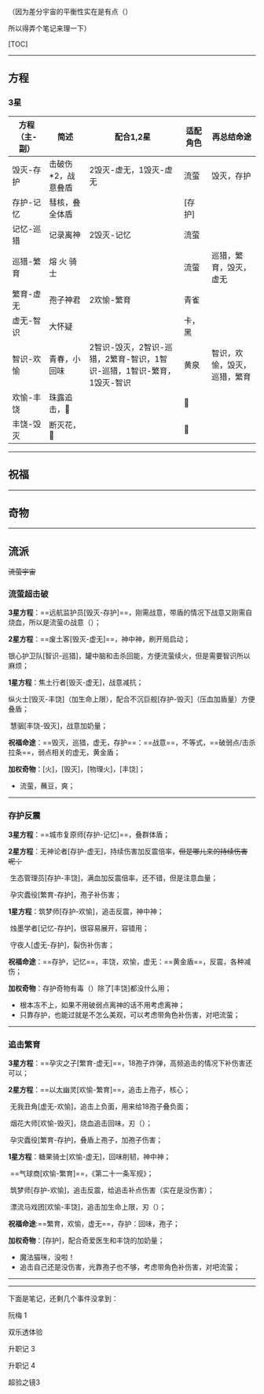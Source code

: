 （因为差分宇宙的平衡性实在是有点（）

所以得弄个笔记来理一下）

[TOC]

---

## 方程

### 3星

| 方程（主-副） | 简述               | 配合1,2星 | 适配角色 | 再总结命途 |
| ---- | ---- | ---- | ---- | ---- |
| 毁灭-存护   | 击破伤*2，战意叠盾 | 2毁灭-虚无，1毁灭-虚无 | 流萤   | 毁灭，存护 |
| 存护-记忆   | 彗核，叠全体盾     |           | [存护] |  |
| 记忆-巡猎   | 记录离神           | 2毁灭-记忆 | 流萤   |  |
| 巡猎-繁育   | 熔 火 骑 士        |           | 流萤   | 巡猎，繁育，毁灭，虚无 |
| 繁育-虚无   | 孢子神君           | 2欢愉-繁育 | 青雀 |  |
| 虚无-智识   | 大怀疑             |           | 卡，黑 |  |
| 智识-欢愉   | 青春，小回味       | 2智识-毁灭，2智识-巡猎，2繁育-智识，1智识-巡猎，1智识-繁育，1毁灭-智识 | 黄泉 | 智识，欢愉，毁灭，巡猎，繁育 |
| 欢愉-丰饶   | 珠露追击，:poop: |  | :poop: |  |
| 丰饶-毁灭 | 断灭花，:poop: |  | :poop: |  |

---

## 祝福

---

## 奇物

---

## 流派

~~流萤宇宙~~

### 流萤超击破

**3星方程**：==远航监护员[毁灭-存护]==，刚需战意，带盾的情况下战意又刚需自烧血，所以是流萤の战意（）；

**2星方程**：==废土客[毁灭-虚无]==，神中神，刷开局启动；

​	银心护卫队[智识-巡猎]，罐中脑和击杀回能，方便流萤续火，但是需要智识所以麻烦；

**1星方程**：焦土行者[毁灭-虚无]，战意减抗；

​	纵火士[毁灭-丰饶]（加生命上限），配合不沉巨舰[存护-毁灭]（压血加盾量）方便叠盾；

​	慧骃[丰饶-毁灭]，战意加奶量；

**祝福命途**：==毁灭，巡猎，虚无，存护==：==战意==，不等式，==破弱点/击杀拉条==，弱点相关的虚无，黄金盾；

**加权奇物**：[火]，[毁灭]，[物理火]，[丰饶]；

- 流萤，蘸豆，爽；

---

### 存护反震

**3星方程**：==城市复原师[存护-记忆]==，叠群体盾；

**2星方程**：无神论者[存护-虚无]，持续伤害加反震倍率，~~但是哪儿来的持续伤害呢；~~

​	生态管理员[存护-丰饶]，满血加反震倍率，还不错，但是注意血量；

​	孕灾蠹役[繁育-存护]，孢子补伤害；

**1星方程**：筑梦师[存护-欢愉]，追击反震，神中神；

​	烛墨学者[记忆-存护]，很容易展开，容错用；

​	守夜人[虚无-存护]，裂伤补伤害；

**祝福命途**：==存护，记忆==，丰饶，欢愉，虚无：==黄金盾==，反震，各种减伤；

**加权奇物**：存护奇物有毒（）除了[丰饶]都没什么用；

- 根本冻不上，如果不用破弱点离神的话不用考虑离神；
- 只靠存护，也能过就是不怎么美观，可以考虑带角色补伤害，对吧流萤；

---

### 追击繁育

**3星方程**：==孕灾之子[繁育-虚无]==，18孢子炸弹，高频追击的情况下补伤害还可以；

**2星方程**：==以太幽灵[欢愉-繁育]==，追击上孢子，核心；

​	无我丑角[虚无-欢愉]，追击上负面，用来给18孢子叠负面；

​	烟花大师[欢愉-毁灭]，烧血追击回味，刃（）；

​	孕灾蠹役[繁育-存护]，叠盾上孢子，加孢子伤害；

**1星方程**：糖果骑士[欢愉-虚无]，回味削韧，神中神；

​	==气球商[欢愉-繁育]==，《第二十一条军规》；

​	筑梦师[存护-欢愉]，追击反震，给追击补点伤害（实在是没伤害）；

​	漂流马戏团[欢愉-丰饶]，追击加生命上限，刃（）；

**祝福命途**:==繁育，欢愉，虚无==，存护：回味，孢子；

**加权奇物**：[存护]，配合奇爱医生和丰饶的加奶量；

- 魔法猫咪，没啦！
- 追击自己还是没伤害，光靠孢子也不够，考虑带角色补伤害，对吧流萤；

---

---

下面是笔记，还剩几个事件没拿到：

阮梅 1

双乐透体验

升职记 3

升职记 4

超验之镜3

